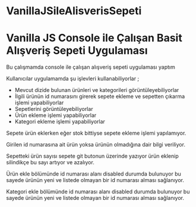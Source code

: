 # VanillaJSileAlisverisSepeti
<h1>Vanilla JS Console ile Çalışan Basit Alışveriş Sepeti Uygulaması</h1>

<p>Bu çalışmamda console ile çalışan alışveriş sepeti uygulaması yaptım</p>
<p>Kullanıcılar uygulamamda şu işlevleri kullanabiliyorlar ;</p>

<ul>
  <li>Mevcut dizide bulunan ürünleri ve kategorileri görüntüleyebiliyorlar</li>
  <li>İlgili ürünün id numarasını girerek sepete ekleme ve sepetten çıkarma işlemi yapabiliyorlar</li>
  <li>Sepetlerini görüntüleyebiliyorlar</li>
  <li>Ürün ekleme işlemi yapabiliyorlar</li>
  <li>Kategori ekleme işlemi yapabiliyorlar</li>
</ul>

<p>Sepete ürün eklerken eğer stok bittiyse sepete ekleme işlemi yapılamıyor.</p>
<p>Girilen id numarasına ait ürün yoksa ürünün olmadığına dair bilgi veriliyor.</p>
<p>Sepetteki ürün sayısı sepete git butonun üzerinde yazıyor ürün eklenip silindikçe bu sayı artıyor ve azalıyor.</p>
<p>Ürün ekle bölümünde id numarası alanı disabled durumda bulunuyor bu sayede ürünün yeni ve listede olmayan bir id numarası alması sağlanıyor.</p>
<p>Kategori ekle bölümünde id numarası alanı disabled durumda bulunuyor bu sayede ürünün yeni ve listede olmayan bir id numarası alması sağlanıyor.</p>
